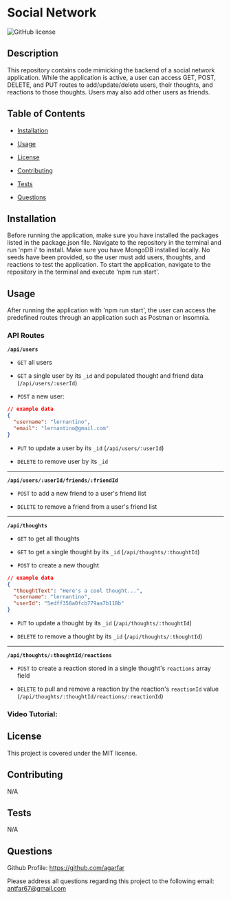 # Social Network
![GitHub license](https://img.shields.io/badge/license-MIT-blue.svg)

## Description

This repository contains code mimicking the backend of a social network application. While the application is active, a user can access GET, POST, DELETE, and PUT routes to add/update/delete users, their thoughts, and reactions to those thoughts. Users may also add other users as friends.

## Table of Contents 

- [Installation](#installation)

- [Usage](#usage)

- [License](#license)

- [Contributing](#contributing)

- [Tests](#tests)

- [Questions](#questions)

## Installation

Before running the application, make sure you have installed the packages listed in the package.json file. Navigate to the repository in the terminal and run 'npm i' to install. Make sure you have MongoDB installed locally. No seeds have been provided, so the user must add users, thoughts, and reactions to test the application. To start the application, navigate to the repository in the terminal and execute 'npm run start'.

## Usage

After running the application with 'npm run start', the user can access the predefined routes through an application such as Postman or Insomnia. 

### API Routes

**`/api/users`**

* `GET` all users

* `GET` a single user by its `_id` and populated thought and friend data (`/api/users/:userId`)

* `POST` a new user:

```json
// example data
{
  "username": "lernantino",
  "email": "lernantino@gmail.com"
}
```

* `PUT` to update a user by its `_id` (`/api/users/:userId`)

* `DELETE` to remove user by its `_id`

---

**`/api/users/:userId/friends/:friendId`**

* `POST` to add a new friend to a user's friend list

* `DELETE` to remove a friend from a user's friend list

---

**`/api/thoughts`**

* `GET` to get all thoughts

* `GET` to get a single thought by its `_id` (`/api/thoughts/:thoughtId`)

* `POST` to create a new thought

```json
// example data
{
  "thoughtText": "Here's a cool thought...",
  "username": "lernantino",
  "userId": "5edff358a0fcb779aa7b118b"
}
```

* `PUT` to update a thought by its `_id` (`/api/thoughts/:thoughtId`)

* `DELETE` to remove a thought by its `_id` (`/api/thoughts/:thoughtId`)

---

**`/api/thoughts/:thoughtId/reactions`**

* `POST` to create a reaction stored in a single thought's `reactions` array field

* `DELETE` to pull and remove a reaction by the reaction's `reactionId` value (`/api/thoughts/:thoughtId/reactions/:reactionId`)


### Video Tutorial:


## License

This project is covered under the MIT license.

## Contributing

N/A

## Tests

N/A

## Questions

Github Profile: https://github.com/agarfar

Please address all questions regarding this project to the following email: antfar67@gmail.com